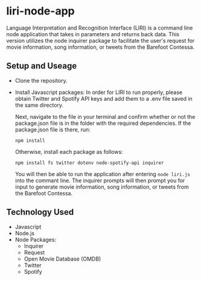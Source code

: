 # liri-node-app

Language Interpretation and Recognition Interface (LIRI) is a command line node application that takes in parameters and returns back data. This version utilizes the node inquirer package to facilitate the user's request for movie information, song information, or tweets from the Barefoot Contessa.

## Setup and Useage
* Clone the repository.
* Install Javascript packages: 
  In order for LIRI to run properly, please obtain Twitter and Spotify API keys and add them to a .env file saved in the same   directory. 

  Next, navigate to the file in your terminal and confirm whether or not the package.json file is in the folder with the         required dependencies. If the package.json file is there, run:

  ```
  npm install
  ```

  Otherwise, install each package as follows:

  ```
  npm install fs twitter dotenv node-spotify-api inquirer
  ```
  
  You will then be able to run the application after entering ```node liri.js``` into the commant line. The inquirer prompts      will then prompt you for input to generate movie information, song information, or tweets from the Barefoot Contessa.
  
  
## Technology Used
- Javascript
- Node.js 
- Node Packages:
  - Inquirer
  - Request
  - Open Movie Database (OMDB)
  - Twitter
  - Spotify

